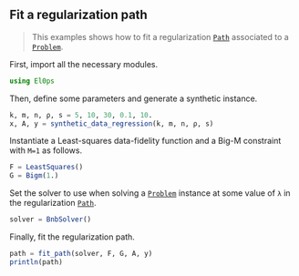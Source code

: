## Fit a regularization path

> This examples shows how to fit a regularization [`Path`](@ref) associated to a [`Problem`](@ref).

First, import all the necessary modules.

```julia
using El0ps
```

Then, define some parameters and generate a synthetic instance.

```julia
k, m, n, ρ, s = 5, 10, 30, 0.1, 10.
x, A, y = synthetic_data_regression(k, m, n, ρ, s)
```

Instantiate a Least-squares data-fidelity function and a Big-M constraint with `M=1` as follows.

```julia
F = LeastSquares()
G = Bigm(1.)
```

Set the solver to use when solving a [`Problem`](@ref) instance at some value of `λ` in the regularization [`Path`](@ref).

```julia
solver = BnbSolver()
```

Finally, fit the regularization path.

```julia
path = fit_path(solver, F, G, A, y)
println(path)
```
